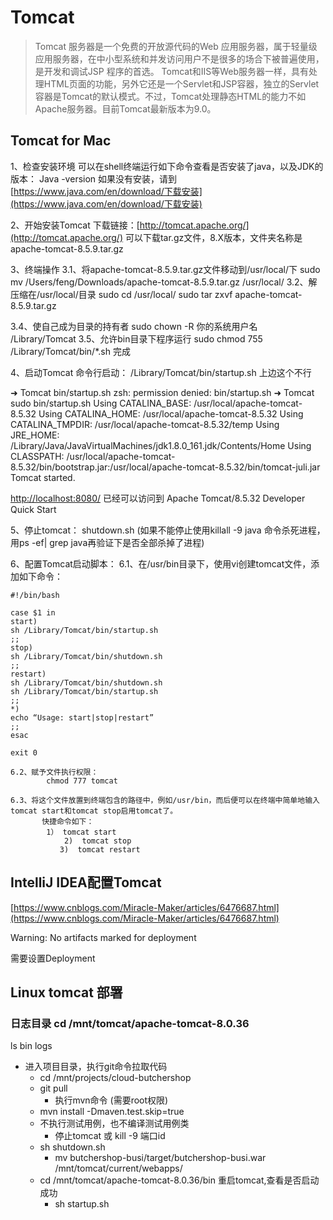 # Tomcat

> Tomcat 服务器是一个免费的开放源代码的Web 应用服务器，属于轻量级应用服务器，在中小型系统和并发访问用户不是很多的场合下被普遍使用，是开发和调试JSP 程序的首选。 Tomcat和IIS等Web服务器一样，具有处理HTML页面的功能，另外它还是一个Servlet和JSP容器，独立的Servlet容器是Tomcat的默认模式。不过，Tomcat处理静态HTML的能力不如Apache服务器。目前Tomcat最新版本为9.0。

## Tomcat for Mac

1、检查安装环境 可以在shell终端运行如下命令查看是否安装了java，以及JDK的版本： Java -version 如果没有安装，请到[https://www.java.com/en/download/下载安装](https://www.java.com/en/download/下载安装)

2、开始安装Tomcat 下载链接：[http://tomcat.apache.org/](http://tomcat.apache.org/) 可以下载tar.gz文件，8.X版本，文件夹名称是apache-tomcat-8.5.9.tar.gz

3、终端操作 3.1、将apache-tomcat-8.5.9.tar.gz文件移动到/usr/local/下 sudo mv /Users/feng/Downloads/apache-tomcat-8.5.9.tar.gz /usr/local/ 3.2、解压缩在/usr/local/目录 sudo cd /usr/local/ sudo tar zxvf apache-tomcat-8.5.9.tar.gz

3.4、使自己成为目录的持有者 sudo chown -R 你的系统用户名 /Library/Tomcat 3.5、允许bin目录下程序运行 sudo chmod 755 /Library/Tomcat/bin/\*.sh 完成

4、启动Tomcat 命令行启动： /Library/Tomcat/bin/startup.sh 上边这个不行

➜ Tomcat bin/startup.sh zsh: permission denied: bin/startup.sh ➜ Tomcat sudo bin/startup.sh Using CATALINA\_BASE: /usr/local/apache-tomcat-8.5.32 Using CATALINA\_HOME: /usr/local/apache-tomcat-8.5.32 Using CATALINA\_TMPDIR: /usr/local/apache-tomcat-8.5.32/temp Using JRE\_HOME: /Library/Java/JavaVirtualMachines/jdk1.8.0\_161.jdk/Contents/Home Using CLASSPATH: /usr/local/apache-tomcat-8.5.32/bin/bootstrap.jar:/usr/local/apache-tomcat-8.5.32/bin/tomcat-juli.jar Tomcat started.

[http://localhost:8080/](http://localhost:8080/) 已经可以访问到 Apache Tomcat/8.5.32 Developer Quick Start

5、停止tomcat： shutdown.sh \(如果不能停止使用killall -9 java 命令杀死进程，用ps -ef\| grep java再验证下是否全部杀掉了进程\)

6、配置Tomcat启动脚本： 6.1、在/usr/bin目录下，使用vi创建tomcat文件，添加如下命令：

```text
#!/bin/bash

case $1 in
start)
sh /Library/Tomcat/bin/startup.sh
;;
stop)
sh /Library/Tomcat/bin/shutdown.sh
;;
restart)
sh /Library/Tomcat/bin/shutdown.sh
sh /Library/Tomcat/bin/startup.sh
;;
*)
echo “Usage: start|stop|restart”
;;
esac

exit 0

6.2、赋予文件执行权限：
        chmod 777 tomcat

6.3、将这个文件放置到终端包含的路径中，例如/usr/bin，而后便可以在终端中简单地输入tomcat start和tomcat stop启用tomcat了。
       快捷命令如下：
        1） tomcat start 
            2)  tomcat stop
           3)  tomcat restart
```

## IntelliJ IDEA配置Tomcat

[https://www.cnblogs.com/Miracle-Maker/articles/6476687.html](https://www.cnblogs.com/Miracle-Maker/articles/6476687.html)

Warning: No artifacts marked for deployment

需要设置Deployment

## Linux tomcat 部署

### 日志目录 cd /mnt/tomcat/apache-tomcat-8.0.36

ls bin logs

* 进入项目目录，执行git命令拉取代码
  * cd /mnt/projects/cloud-butchershop
  * git pull 
    * 执行mvn命令 \(需要root权限\)
  * mvn install -Dmaven.test.skip=true
  * 不执行测试用例，也不编译测试用例类
    * 停止tomcat 或 kill -9 端口id
  * sh shutdown.sh 
    * mv butchershop-busi/target/butchershop-busi.war /mnt/tomcat/current/webapps/
  * cd /mnt/tomcat/apache-tomcat-8.0.36/bin 重启tomcat,查看是否启动成功
    * sh startup.sh 

